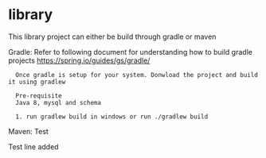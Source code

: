 # library

This library project can either be build through gradle or maven 

Gradle:
      Refer to following document for understanding how to build gradle projects https://spring.io/guides/gs/gradle/

      Once gradle is setup for your system. Donwload the project and build it using gradlew

      Pre-requisite
      Java 8, mysql and schema

      1. run gradlew build in windows or run ./gradlew build
      
Maven:
     Test

Test line added
